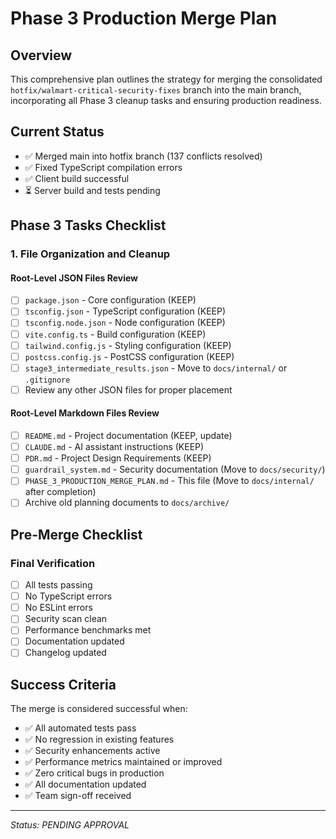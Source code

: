 # Phase 3 Production Merge Plan

## Overview
This comprehensive plan outlines the strategy for merging the consolidated `hotfix/walmart-critical-security-fixes` branch into the main branch, incorporating all Phase 3 cleanup tasks and ensuring production readiness.

## Current Status
- ✅ Merged main into hotfix branch (137 conflicts resolved)
- ✅ Fixed TypeScript compilation errors
- ✅ Client build successful
- ⏳ Server build and tests pending

## Phase 3 Tasks Checklist

### 1. File Organization and Cleanup

#### Root-Level JSON Files Review
- [ ] `package.json` - Core configuration (KEEP)
- [ ] `tsconfig.json` - TypeScript configuration (KEEP)
- [ ] `tsconfig.node.json` - Node configuration (KEEP)
- [ ] `vite.config.ts` - Build configuration (KEEP)
- [ ] `tailwind.config.js` - Styling configuration (KEEP)
- [ ] `postcss.config.js` - PostCSS configuration (KEEP)
- [ ] `stage3_intermediate_results.json` - Move to `docs/internal/` or `.gitignore`
- [ ] Review any other JSON files for proper placement

#### Root-Level Markdown Files Review
- [ ] `README.md` - Project documentation (KEEP, update)
- [ ] `CLAUDE.md` - AI assistant instructions (KEEP)
- [ ] `PDR.md` - Project Design Requirements (KEEP)
- [ ] `guardrail_system.md` - Security documentation (Move to `docs/security/`)
- [ ] `PHASE_3_PRODUCTION_MERGE_PLAN.md` - This file (Move to `docs/internal/` after completion)
- [ ] Archive old planning documents to `docs/archive/`

## Pre-Merge Checklist

### Final Verification
- [ ] All tests passing
- [ ] No TypeScript errors
- [ ] No ESLint errors
- [ ] Security scan clean
- [ ] Performance benchmarks met
- [ ] Documentation updated
- [ ] Changelog updated

## Success Criteria
The merge is considered successful when:
- ✅ All automated tests pass
- ✅ No regression in existing features
- ✅ Security enhancements active
- ✅ Performance metrics maintained or improved
- ✅ Zero critical bugs in production
- ✅ All documentation updated
- ✅ Team sign-off received

---
*Status: PENDING APPROVAL*
